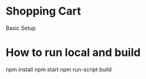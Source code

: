 # Shopping Cart
Basic Setup

# How to run local and build
npm install
npm start
npm run-script build
